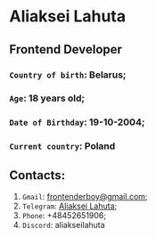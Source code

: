 # Aliaksei Lahuta

## Frontend Developer


### `Country of birth`: Belarus;
### `Age`: 18 years old;
### `Date of Birthday`: 19-10-2004;
### `Current country`: Poland


## Contacts:
1. `Gmail`: frontenderboy@gmail.com;
2. `Telegram`: [Aliaksei Lahuta](https://t.me/Lesha_Laguta);
3. `Phone`: +48452651906;
4. `Discord`: aliakseilahuta

